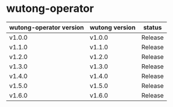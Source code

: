 # wutong-operator


| wutong-operator version   | wutong version   | status      |
| ------------------------- | ---------------- | ----------- |
| v1.0.0                    | v1.0.0           | Release     |
| v1.1.0                    | v1.1.0           | Release     |
| v1.2.0                    | v1.2.0           | Release     |
| v1.3.0                    | v1.3.0           | Release     |
| v1.4.0                    | v1.4.0           | Release     |
| v1.5.0                    | v1.5.0           | Release     |
| v1.6.0                    | v1.6.0           | Release     |
